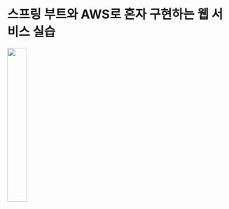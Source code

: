 # 스프링 부트와 AWS로 혼자 구현하는 웹 서비스 실습

<a href="http://www.yes24.com/Product/Goods/83849117" target="_blank">
  <img src="http://image.yes24.com/goods/83849117/XL" width="30%"/>
</a>
